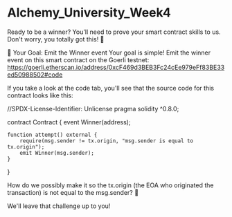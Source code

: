 # Alchemy_University_Week4

Ready to be a winner?
You'll need to prove your smart contract skills to us. Don't worry, you totally got this! 💪

🏁 Your Goal: Emit the Winner event
Your goal is simple! Emit the winner event on this smart contract on the Goerli testnet: https://goerli.etherscan.io/address/0xcF469d3BEB3Fc24cEe979eFf83BE33ed50988502#code

If you take a look at the code tab, you'll see that the source code for this contract looks like this:


//SPDX-License-Identifier: Unlicense
pragma solidity ^0.8.0;

contract Contract {
    event Winner(address);

    function attempt() external {
        require(msg.sender != tx.origin, "msg.sender is equal to tx.origin");
        emit Winner(msg.sender);
    }
}

How do we possibly make it so the tx.origin (the EOA who originated the transaction) is not equal to the msg.sender? 🤔

We'll leave that challenge up to you!
